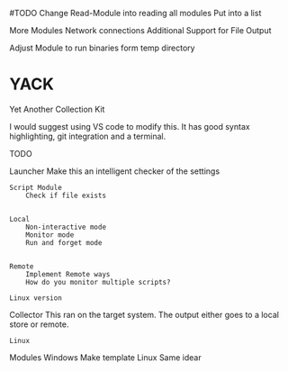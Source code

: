 #TODO
Change Read-Module into reading all modules
    Put into a list

More Modules
    Network connections
Additional Support for File Output

Adjust Module to run binaries form temp directory



# YACK
Yet Another Collection Kit

I would suggest using VS code to modify this.
It has good syntax highlighting, git integration and a terminal.


TODO


Launcher
    Make this an intelligent checker of the settings

    Script Module
        Check if file exists


    Local
        Non-interactive mode
        Monitor mode
        Run and forget mode


    Remote
        Implement Remote ways   
        How do you monitor multiple scripts?

    Linux version


Collector
    This ran on the target system. The output either goes to a local store or remote.



    Linux


Modules
    Windows
        Make template
    Linux
        Same idear